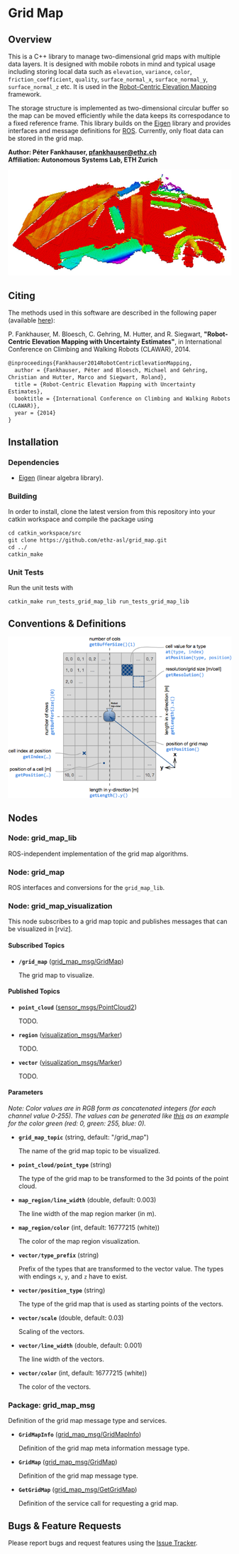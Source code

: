 Grid Map
======================

Overview
---------------

This is a C++ library to manage two-dimensional grid maps with multiple data layers. It is designed with mobile robots in mind and typical usage including storing local data such as `elevation`, `variance`, `color`, `friction_coefficient`, `quality`, `surface_normal_x`, `surface_normal_y`, `surface_normal_z` etc. It is used in the [Robot-Centric Elevation Mapping](https://github.com/ethz-asl/elevation_mapping) framework.

The storage structure is implemented as two-dimensional circular buffer so the map can be moved efficiently while the data keeps its correspodance to a fixed reference frame. This library builds on the [Eigen] library and provides interfaces and message definitions for [ROS]. Currently, only float data can be stored in the grid map.

**Author: Péter Fankhauser, pfankhauser@ethz.ch<br />
Affiliation: Autonomous Systems Lab, ETH Zurich**

![Grid map example in Rviz](grid_map_visualization/doc/rviz_example.jpg)


Citing
---------------

The methods used in this software are described in the following paper (available [here](http://dx.doi.org/10.3929/ethz-a-010173654)):

P. Fankhauser, M. Bloesch, C. Gehring, M. Hutter, and R. Siegwart,
**"Robot-Centric Elevation Mapping with Uncertainty Estimates"**,
in International Conference on Climbing and Walking Robots (CLAWAR), 2014.

    @inproceedings{Fankhauser2014RobotCentricElevationMapping,
      author = {Fankhauser, Péter and Bloesch, Michael and Gehring, Christian and Hutter, Marco and Siegwart, Roland},
      title = {Robot-Centric Elevation Mapping with Uncertainty Estimates},
      booktitle = {International Conference on Climbing and Walking Robots (CLAWAR)},
      year = {2014}
    }


Installation
------------

### Dependencies

- [Eigen](http://eigen.tuxfamily.org) (linear algebra library).


### Building

In order to install, clone the latest version from this repository into your catkin workspace and compile the package using

    cd catkin_workspace/src
    git clone https://github.com/ethz-asl/grid_map.git
    cd ../
    catkin_make


### Unit Tests

Run the unit tests with

    catkin_make run_tests_grid_map_lib run_tests_grid_map_lib


Conventions & Definitions
------------

![Grid map convetions](grid_map_lib/doc/grid_map_conventions.png)



Nodes
------------

### Node: grid_map_lib

ROS-independent implementation of the grid map algorithms.


### Node: grid_map

ROS interfaces and conversions for the `grid_map_lib`.


### Node: grid_map_visualization

This node subscribes to a grid map topic and publishes messages that can be visualized in [rviz].


#### Subscribed Topics

* **`/grid_map`** ([grid_map_msg/GridMap])

    The grid map to visualize.


#### Published Topics

* **`point_cloud`** ([sensor_msgs/PointCloud2])

    TODO.

* **`region`** ([visualization_msgs/Marker])

    TODO.

* **`vector`** ([visualization_msgs/Marker])

    TODO.


#### Parameters

*Note: Color values are in RGB form as concatenated integers (for each channel value 0-255). The values can be generated like [this](http://www.wolframalpha.com/input/?i=BitOr%5BBitShiftLeft%5Br%2C16%5D%2C+BitShiftLeft%5Bg%2C8%5D%2C+b%5D+where+%7Br%3D0%2C+g%3D255%2C+b%3D0%7D) as an example for the color green (red: 0, green: 255, blue: 0).*

* **`grid_map_topic`** (string, default: "/grid_map")
 
    The name of the grid map topic to be visualized.

* **`point_cloud/point_type`** (string)
 
    The type of the grid map to be transformed to the 3d points of the point cloud.

* **`map_region/line_width`** (double, default: 0.003)
 
    The line width of the map region marker (in m).

* **`map_region/color`** (int, default: 16777215 (white))
 
    The color of the map region visualization.

* **`vector/type_prefix`** (string)
 
    Prefix of the types that are transformed to the vector value. The types with endings `x`, `y`, and `z` have to exist.

* **`vector/position_type`** (string)
 
    The type of the grid map that is used as starting points of the vectors.

* **`vector/scale`** (double, default: 0.03)
 
    Scaling of the vectors.

* **`vector/line_width`** (double, default: 0.001)
 
    The line width of the vectors.

* **`vector/color`** (int, default: 16777215 (white))
 
    The color of the vectors.


### Package: grid_map_msg

Definition of the grid map message type and services.

* **`GridMapInfo`** ([grid_map_msg/GridMapInfo])

    Definition of the grid map meta information message type.

* **`GridMap`** ([grid_map_msg/GridMap])

    Definition of the grid map message type.

* **`GetGridMap`** ([grid_map_msg/GetGridMap])

    Definition of the service call for requesting a grid map.


Bugs & Feature Requests
------------

Please report bugs and request features using the [Issue Tracker](https://github.com/ethz-asl/grid_map/issues).


[ROS]: http://www.ros.org
[Eigen]: http://eigen.tuxfamily.org
[grid_map_msg/GridMapInfo]: grid_map_msg/msg/GridMapInfo.msg
[grid_map_msg/GridMap]: grid_map_msg/msg/GridMap.msg
[grid_map_msg/GetGridMap]: grid_map_msg/srv/GetGridMap.srv
[sensor_msgs/PointCloud2]: http://docs.ros.org/api/sensor_msgs/html/msg/PointCloud2.html
[visualization_msgs/Marker]: http://docs.ros.org/api/visualization_msgs/html/msg/Marker.html
[geometry_msgs/PolygonStamped]: http://docs.ros.org/api/geometry_msgs/html/msg/PolygonStamped.html
